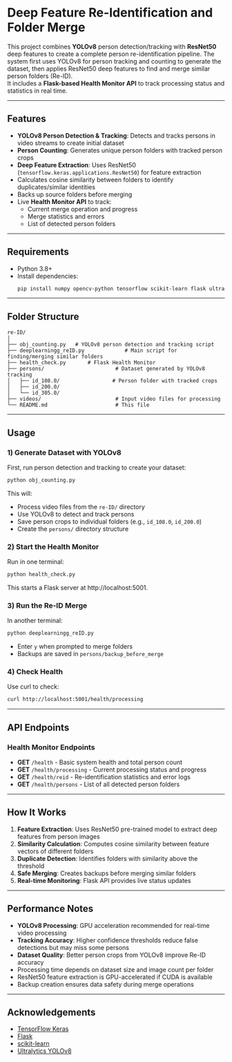 # Deep Feature Re-Identification and Folder Merge

This project combines **YOLOv8** person detection/tracking with **ResNet50** deep features to create a complete person re-identification pipeline. The system first uses YOLOv8 for person tracking and counting to generate the dataset, then applies ResNet50 deep features to find and merge similar person folders (Re-ID).  
It includes a **Flask-based Health Monitor API** to track processing status and statistics in real time.

---

## Features

- **YOLOv8 Person Detection & Tracking**: Detects and tracks persons in video streams to create initial dataset
- **Person Counting**: Generates unique person folders with tracked person crops
- **Deep Feature Extraction**: Uses ResNet50 (`tensorflow.keras.applications.ResNet50`) for feature extraction
- Calculates cosine similarity between folders to identify duplicates/similar identities
- Backs up source folders before merging
- Live **Health Monitor API** to track:
  - Current merge operation and progress
  - Merge statistics and errors
  - List of detected person folders

---

## Requirements

- Python 3.8+
- Install dependencies:
  ```bash
  pip install numpy opencv-python tensorflow scikit-learn flask ultralytics
  ```

---

## Folder Structure

```
re-ID/
│
├── obj_counting.py   # YOLOv8 person detection and tracking script
├── deeplearningg_reID.py             # Main script for finding/merging similar folders
├── health_check.py       # Flask Health Monitor
├── persons/                       # Dataset generated by YOLOv8 tracking
│   ├── id_108.0/                 # Person folder with tracked crops
│   ├── id_200.0/
│   └── id_305.0/
├── videos/                        # Input video files for processing
└── README.md                      # This file
```

---

## Usage

### 1️) Generate Dataset with YOLOv8
First, run person detection and tracking to create your dataset:
```bash
python obj_counting.py
```
This will:
- Process video files from the `re-ID/` directory
- Use YOLOv8 to detect and track persons
- Save person crops to individual folders (e.g., `id_108.0`, `id_200.0`)
- Create the `persons/` directory structure

### 2️) Start the Health Monitor
Run in one terminal:
```bash
python health_check.py
```
This starts a Flask server at http://localhost:5001.

### 3️) Run the Re-ID Merge
In another terminal:
```bash
python deeplearningg_reID.py
```
- Enter `y` when prompted to merge folders
- Backups are saved in `persons/backup_before_merge`

### 4️) Check Health
Use curl to check:
```bash
curl http://localhost:5001/health/processing
```

---

## API Endpoints

### Health Monitor Endpoints

- **GET** `/health` - Basic system health and total person count
- **GET** `/health/processing` - Current processing status and progress
- **GET** `/health/reid` - Re-identification statistics and error logs
- **GET** `/health/persons` - List of all detected person folders

---

## How It Works

1. **Feature Extraction**: Uses ResNet50 pre-trained model to extract deep features from person images
2. **Similarity Calculation**: Computes cosine similarity between feature vectors of different folders
3. **Duplicate Detection**: Identifies folders with similarity above the threshold
4. **Safe Merging**: Creates backups before merging similar folders
5. **Real-time Monitoring**: Flask API provides live status updates

---

## Performance Notes

- **YOLOv8 Processing**: GPU acceleration recommended for real-time video processing
- **Tracking Accuracy**: Higher confidence thresholds reduce false detections but may miss some persons
- **Dataset Quality**: Better person crops from YOLOv8 improve Re-ID accuracy
- Processing time depends on dataset size and image count per folder
- ResNet50 feature extraction is GPU-accelerated if CUDA is available
- Backup creation ensures data safety during merge operations

---

## Acknowledgements

- [TensorFlow Keras](https://keras.io/)
- [Flask](https://flask.palletsprojects.com/)
- [scikit-learn](https://scikit-learn.org/)
- [Ultralytics YOLOv8](https://github.com/ultralytics/ultralytics)
